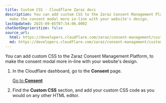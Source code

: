 ```yaml
---
title: Custom CSS · Cloudflare Zaraz docs
description: You can add custom CSS to the Zaraz Consent Management Platform, to
  make the consent modal more in-line with your website's design.
lastUpdated: 2025-09-05T07:54:06.000Z
chatbotDeprioritize: false
source_url:
  html: https://developers.cloudflare.com/zaraz/consent-management/custom-css/
  md: https://developers.cloudflare.com/zaraz/consent-management/custom-css/index.md
---
```


You can add custom CSS to the Zaraz Consent Management Platform, to make the consent modal more in-line with your website's design.

1. In the Cloudflare dashboard, go to the **Consent** page.

   [Go to **Consent**](https://dash.cloudflare.com/?to=/:account/tag-management/consent)

2. Find the **Custom CSS** section, and add your custom CSS code as you would on any other HTML editor.
